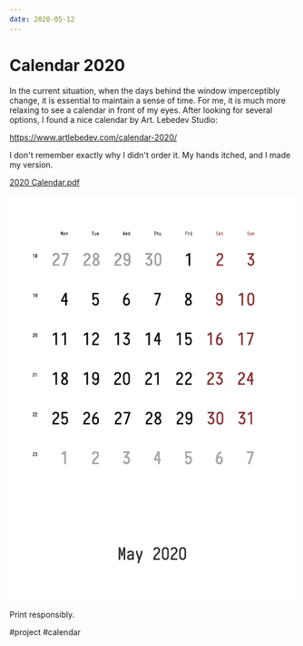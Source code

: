 ```yaml
---
date: 2020-05-12
---
```


# Calendar 2020

In the current situation, when the days behind the window imperceptibly change, it is essential to maintain a sense of time.
For me, it is much more relaxing to see a calendar in front of my eyes.
After looking for several options, I found a nice calendar by Art. Lebedev Studio:

https://www.artlebedev.com/calendar-2020/

I don't remember exactly why I didn't order it. My hands itched, and I made my version.

<a href="calendar.pdf" download="2020 Calendar.pdf">2020 Calendar.pdf</a>

![Кадендарь](calendar.png "Календарь, май 2020")

Print responsibly.

#project #calendar
